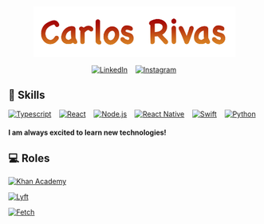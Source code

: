 <div align="center">

<img src="./assets/name.png" width=405>

[![LinkedIn](https://img.shields.io/badge/LinkedIn-0077B5?style=for-the-badge&logo=linkedin&logoColor=white&color=blue)](https://www.linkedin.com/in/RivasCVA/)
&nbsp;&nbsp;
[![Instagram](https://img.shields.io/badge/Instagram-E4405F?style=for-the-badge&logo=instagram&logoColor=white&color=red)](https://www.instagram.com/rivascarlosva/)

</div>

<div align="left">

## :rocket: Skills

[![Typescript](https://img.shields.io/badge/TypeScript-007ACC?style=for-the-badge&logo=typescript&logoColor=white)](#)
&nbsp;&nbsp;
[![React](https://img.shields.io/badge/React-20232A?style=for-the-badge&logo=react&logoColor=61DAFB&color=44525B)](#)
&nbsp;&nbsp;
[![Node.js](https://img.shields.io/badge/Node.js-43853D?style=for-the-badge&logo=node.js&logoColor=white)](#)
&nbsp;&nbsp;
[![React Native](https://img.shields.io/badge/React_Native-20232A?style=for-the-badge&logo=react&logoColor=61DAFB&color=44525B)](#)
&nbsp;&nbsp;
[![Swift](https://img.shields.io/badge/Swift-FA7343?style=for-the-badge&logo=swift&logoColor=white)](#)
&nbsp;&nbsp;
[![Python](https://img.shields.io/badge/Python-14354C?style=for-the-badge&logo=python&logoColor=white&color=yellow)](#)

#### I am always excited to learn new technologies!

## :computer: Roles

[![Khan Academy](https://img.shields.io/badge/Khan_Academy-SWE_Intern-F0F0F0?style=for-the-badge&logo=KhanAcademy&logoColor=white&labelColor=%2314BF96)](https://www.khanacademy.org/)

[![Lyft](https://img.shields.io/badge/Lyft-SWE_Intern-F0F0F0?style=for-the-badge&logo=Lyft&logoColor=white&labelColor=fC72CF)](https://www.lyft.com/)

[![Fetch](https://img.shields.io/badge/Fetch-SWE-F0F0F0?style=for-the-badge&labelColor=F60)](https://www.fetch.com/)

</div>
